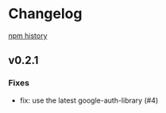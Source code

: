 # Changelog

[npm history][1]

[1]: https://www.npmjs.com/package/nodejs-googleapis-common?activeTab=versions

## v0.2.1

### Fixes
- fix: use the latest google-auth-library (#4)

